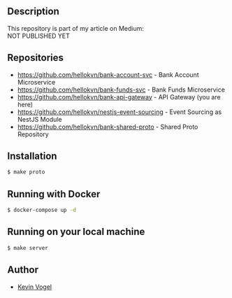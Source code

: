 ## Description

This repository is part of my article on Medium:  
NOT PUBLISHED YET

## Repositories

- https://github.com/hellokvn/bank-account-svc - Bank Account Microservice
- https://github.com/hellokvn/bank-funds-svc - Bank Funds Microservice
- https://github.com/hellokvn/bank-api-gateway - API Gateway (you are here)
- https://github.com/hellokvn/nestjs-event-sourcing - Event Sourcing as NestJS Module
- https://github.com/hellokvn/bank-shared-proto - Shared Proto Repository

## Installation

```bash
$ make proto
```

## Running with Docker

```bash
$ docker-compose up -d
```

## Running on your local machine

```bash
$ make server
```

## Author

- [Kevin Vogel](https://medium.com/@hellokevinvogel)
